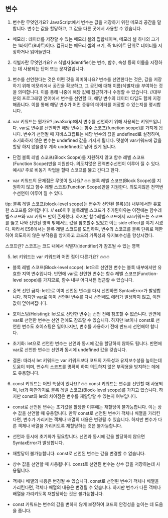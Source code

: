 ## 변수

1. 변수란 무엇인가요?
   JavaScript에서 변수는 값을 저장하기 위한 메모리 공간을 말합니다. 변수는 값을 할당하고, 그 값을 다른 곳에서 사용할 수 있습니다.

- 메모리 : 데이터를 저장할 수 있는 메모리 셀의 집합체이며, 메모리 셀 하나의 크기는 1바이트(8비트)이다.
  컴퓨터는 메모리 셀의 크기, 즉 1바이트 단위로 데이터를 저장하거나 읽어들인다.

2.  식별자란 무엇인가요? 🔥
    식별자(identifier)는 변수, 함수, 속성 등의 이름을 지정하는 데 사용되는 단어 또는 문자열입니다.

3.  변수를 선언한다는 것은 어떤 것을 의미하나요?
    변수를 선언한다는 것은, 값을 저장하기 위해 메모리에서 공간을 확보하고, 그 공간에 대해 이름(식별자)을 부여하는 것을 의미합니다. 이를 통해 나중에 해당 값에 접근하거나 수정할 수 있습니다. //대부분의 프로그래밍 언어에서 변수를 선언할 때, 해당 변수의 데이터 타입도 함께 지정해줍니다. 이를 통해 해당 변수가 어떤 종류의 데이터를 저장할 수 있는지를 명시합니다.
4.  var 키워드는 뭔가요?
    javaScript에서 변수를 선언하기 위해 사용되는 키워드입니다. var로 변수를 선언하면 해당 변수는 함수 스코프(function scope)를 가지게 됩니다. 변수가 선언될 때 자바스크립트는 해당 변수의 값을 undefined로 설정하며, 초기화하지 않은 변수는 undefined 값을 가지게 됩니다. 덧붙여 var키워드에 값을 할당 하지 않을경우 계속 undefined로 남아 있게 됩니다.

- 단점
  블록 레벨 스코프(Block Scope)를 지원하지 않고 함수 레벨 스코프(Function Scope)만을 지원한다.
  의도치않은 전역변수선언이 이루어 질 수 있다. 예시// 주로 비동기 작업을 할때 스코프를 뚫고 간다고 한다.

- var 키워드의 문제점은 무엇이 있나요? 🔥🔥
  블록 레벨 스코프(Block Scope)를 지원하지 않고 함수 레벨 스코프(Function Scope)만을 지원한다.
  의도치않은 전역변수선언이 이루어 질 수 있다.

tip: 블록 레벨 스코프(block-level scope)는 변수가 선언된 블록({}) 내부에서만 유효한 스코프를 의미합니다. // es6이후 블록레벨 스코프가 추가된이유는 이전에는 함수레벨스코프와 var 키워드 만이 존재했다.
하지만 함수레벨스코프에서 var키워드는 스코프를 뚫고 나와 선언된 영역 밖에서도 값을 참조할수 있었고 이는 side effect를 야기 시켰다. 따라서 ES6에서는 블록 레벨 스코프를 도입하여, 변수의 스코프를 블록 단위로 제한하여 의도하지 않은 부작용을 방지하고 코드의 가독성과 유지보수성을 향상시켰다.

스코프란? 스코프는 코드 내에서 식별자(identifier)가 참조될 수 있는 영역

5. let 키워드는 var 키워드와 어떤 점이 다른가요? 🔥🔥🔥

- 블록 레벨 스코프(Block-level scope): let으로 선언한 변수는 블록 내부에서만 유효한 지역 변수입니다. 반면에 var로 선언한 변수는 함수 레벨 스코프(Function-level scope)를 가지므로, 함수 내부 어디서든 접근할 수 있습니다.

- 중복 선언 금지: let으로 이미 선언된 변수를 다시 선언하면 SyntaxError가 발생합니다. 하지만 var로 이미 선언된 변수를 다시 선언해도 에러가 발생하지 않고, 이전 값이 덮어써집니다.

- 호이스팅(Hoisting): let으로 선언한 변수는 선언 전에 참조할 수 없습니다. 반면에 var로 선언한 변수는 선언 전에도 참조할 수 있습니다. 하지만 let이나 const로 선언한 변수도 호이스팅은 일어나지만, 변수를 사용하기 전에 반드시 선언해야 합니다.

- 초기화: let으로 선언한 변수는 선언과 동시에 값을 할당하지 않아도 됩니다. 반면에 var로 선언한 변수는 선언과 동시에 undefined 값을 갖습니다.

- 결론:
  따라서 let 키워드는 var 키워드보다 코드의 가독성과 유지보수성을 높이는데 도움이 되며, 변수의 스코프를 명확히 하여 의도하지 않은 부작용을 방지하는 데에도 유용합니다.

6. const 키워드는 어떤 특징이 있나요? 🔥🔥
   const 키워드는 변수를 선언할 때 사용되며, let과 마찬가지로 블록 레벨 스코프(Block-level scope)를 가지고 있습니다. 하지만 const와 let의 차이점은 변수를 재할당할 수 있는지 여부입니다.

- const로 선언된 변수는 초기값을 할당한 이후에는 재할당이 불가능합니다. 이는 상수 값을 선언할 때 유용합니다. 만약 const로 선언된 변수가 객체나 배열을 가리킨다면, 변수가 가리키는 객체나 배열의 내용은 변경될 수 있습니다. 하지만 변수가 다른 객체나 배열을 가리키도록 재할당하는 것은 불가능합니다.

- 선언과 동시에 초기화가 필요합니다. 선언과 동시에 값을 할당하지 않으면 SyntaxError가 발생합니다.

- 재할당이 불가능합니다. const로 선언된 변수는 값을 변경할 수 없습니다.

- 상수 값을 선언할 때 사용됩니다. const로 선언된 변수는 상수 값을 저장하는데 사용됩니다.

- 객체나 배열의 내용은 변경될 수 있습니다. const로 선언된 변수가 객체나 배열을 가리킨다면, 객체나 배열의 내용은 변경될 수 있습니다. 하지만 변수가 다른 객체나 배열을 가리키도록 재할당하는 것은 불가능합니다.

- const 키워드는 변수의 값을 변하지 않게 보장하여 코드의 안정성을 높이는 데 도움을 줍니다.
